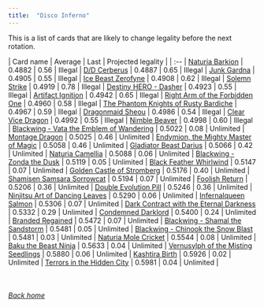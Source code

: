 ```yaml
---
title:  "Disco Inferno"
---
```


This is a list of cards that are likely to change legality before the next rotation.

| Card name | Average | Last | Projected legality |
| :-- |
[Naturia Barkion](https://db.ygoprodeck.com/card/?search=Naturia%20Barkion) | 0.4882 | 0.56 | Illegal |
[D/D Cerberus](https://db.ygoprodeck.com/card/?search=D/D%20Cerberus) | 0.4887 | 0.65 | Illegal |
[Junk Gardna](https://db.ygoprodeck.com/card/?search=Junk%20Gardna) | 0.4905 | 0.55 | Illegal |
[Ice Beast Zerofyne](https://db.ygoprodeck.com/card/?search=Ice%20Beast%20Zerofyne) | 0.4908 | 0.62 | Illegal |
[Solemn Strike](https://db.ygoprodeck.com/card/?search=Solemn%20Strike) | 0.4919 | 0.78 | Illegal |
[Destiny HERO - Dasher](https://db.ygoprodeck.com/card/?search=Destiny%20HERO%20-%20Dasher) | 0.4923 | 0.55 | Illegal |
[Artifact Ignition](https://db.ygoprodeck.com/card/?search=Artifact%20Ignition) | 0.4942 | 0.65 | Illegal |
[Right Arm of the Forbidden One](https://db.ygoprodeck.com/card/?search=Right%20Arm%20of%20the%20Forbidden%20One) | 0.4960 | 0.58 | Illegal |
[The Phantom Knights of Rusty Bardiche](https://db.ygoprodeck.com/card/?search=The%20Phantom%20Knights%20of%20Rusty%20Bardiche) | 0.4967 | 0.59 | Illegal |
[Dragonmaid Sheou](https://db.ygoprodeck.com/card/?search=Dragonmaid%20Sheou) | 0.4986 | 0.54 | Illegal |
[Clear Vice Dragon](https://db.ygoprodeck.com/card/?search=Clear%20Vice%20Dragon) | 0.4992 | 0.55 | Illegal |
[Nimble Beaver](https://db.ygoprodeck.com/card/?search=Nimble%20Beaver) | 0.4998 | 0.60 | Illegal |
[Blackwing - Vata the Emblem of Wandering](https://db.ygoprodeck.com/card/?search=Blackwing%20-%20Vata%20the%20Emblem%20of%20Wandering) | 0.5022 | 0.08 | Unlimited |
[Montage Dragon](https://db.ygoprodeck.com/card/?search=Montage%20Dragon) | 0.5025 | 0.46 | Unlimited |
[Endymion, the Mighty Master of Magic](https://db.ygoprodeck.com/card/?search=Endymion,%20the%20Mighty%20Master%20of%20Magic) | 0.5058 | 0.46 | Unlimited |
[Gladiator Beast Darius](https://db.ygoprodeck.com/card/?search=Gladiator%20Beast%20Darius) | 0.5066 | 0.42 | Unlimited |
[Naturia Camellia](https://db.ygoprodeck.com/card/?search=Naturia%20Camellia) | 0.5088 | 0.06 | Unlimited |
[Blackwing - Zonda the Dusk](https://db.ygoprodeck.com/card/?search=Blackwing%20-%20Zonda%20the%20Dusk) | 0.5119 | 0.05 | Unlimited |
[Black Feather Whirlwind](https://db.ygoprodeck.com/card/?search=Black%20Feather%20Whirlwind) | 0.5147 | 0.07 | Unlimited |
[Golden Castle of Stromberg](https://db.ygoprodeck.com/card/?search=Golden%20Castle%20of%20Stromberg) | 0.5176 | 0.40 | Unlimited |
[Shamisen Samsara Sorrowcat](https://db.ygoprodeck.com/card/?search=Shamisen%20Samsara%20Sorrowcat) | 0.5194 | 0.07 | Unlimited |
[Foolish Return](https://db.ygoprodeck.com/card/?search=Foolish%20Return) | 0.5206 | 0.36 | Unlimited |
[Double Evolution Pill](https://db.ygoprodeck.com/card/?search=Double%20Evolution%20Pill) | 0.5246 | 0.36 | Unlimited |
[Ninjitsu Art of Dancing Leaves](https://db.ygoprodeck.com/card/?search=Ninjitsu%20Art%20of%20Dancing%20Leaves) | 0.5290 | 0.06 | Unlimited |
[Infernalqueen Salmon](https://db.ygoprodeck.com/card/?search=Infernalqueen%20Salmon) | 0.5306 | 0.07 | Unlimited |
[Dark Contract with the Eternal Darkness](https://db.ygoprodeck.com/card/?search=Dark%20Contract%20with%20the%20Eternal%20Darkness) | 0.5332 | 0.29 | Unlimited |
[Condemned Darklord](https://db.ygoprodeck.com/card/?search=Condemned%20Darklord) | 0.5400 | 0.24 | Unlimited |
[Branded Regained](https://db.ygoprodeck.com/card/?search=Branded%20Regained) | 0.5472 | 0.07 | Unlimited |
[Blackwing - Shamal the Sandstorm](https://db.ygoprodeck.com/card/?search=Blackwing%20-%20Shamal%20the%20Sandstorm) | 0.5481 | 0.05 | Unlimited |
[Blackwing - Chinook the Snow Blast](https://db.ygoprodeck.com/card/?search=Blackwing%20-%20Chinook%20the%20Snow%20Blast) | 0.5481 | 0.03 | Unlimited |
[Naturia Mole Cricket](https://db.ygoprodeck.com/card/?search=Naturia%20Mole%20Cricket) | 0.5544 | 0.08 | Unlimited |
[Baku the Beast Ninja](https://db.ygoprodeck.com/card/?search=Baku%20the%20Beast%20Ninja) | 0.5633 | 0.04 | Unlimited |
[Vernusylph of the Misting Seedlings](https://db.ygoprodeck.com/card/?search=Vernusylph%20of%20the%20Misting%20Seedlings) | 0.5880 | 0.06 | Unlimited |
[Kashtira Birth](https://db.ygoprodeck.com/card/?search=Kashtira%20Birth) | 0.5926 | 0.02 | Unlimited |
[Terrors in the Hidden City](https://db.ygoprodeck.com/card/?search=Terrors%20in%20the%20Hidden%20City) | 0.5981 | 0.04 | Unlimited |

<br>

###### [Back home](index)